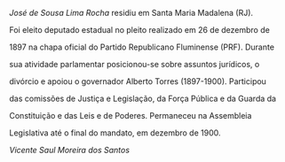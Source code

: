 

*José de Sousa Lima Rocha* residiu em Santa Maria Madalena (RJ).



Foi eleito deputado estadual no pleito realizado em 26 de dezembro de

1897 na chapa oficial do Partido Republicano Fluminense (PRF). Durante

sua atividade parlamentar posicionou-se sobre assuntos jurídicos, o

divórcio e apoiou o governador Alberto Torres (1897-1900). Participou

das comissões de Justiça e Legislação, da Força Pública e da Guarda da

Constituição e das Leis e de Poderes. Permaneceu na Assembleia

Legislativa até o final do mandato, em dezembro de 1900.



*Vicente Saul Moreira dos Santos*



